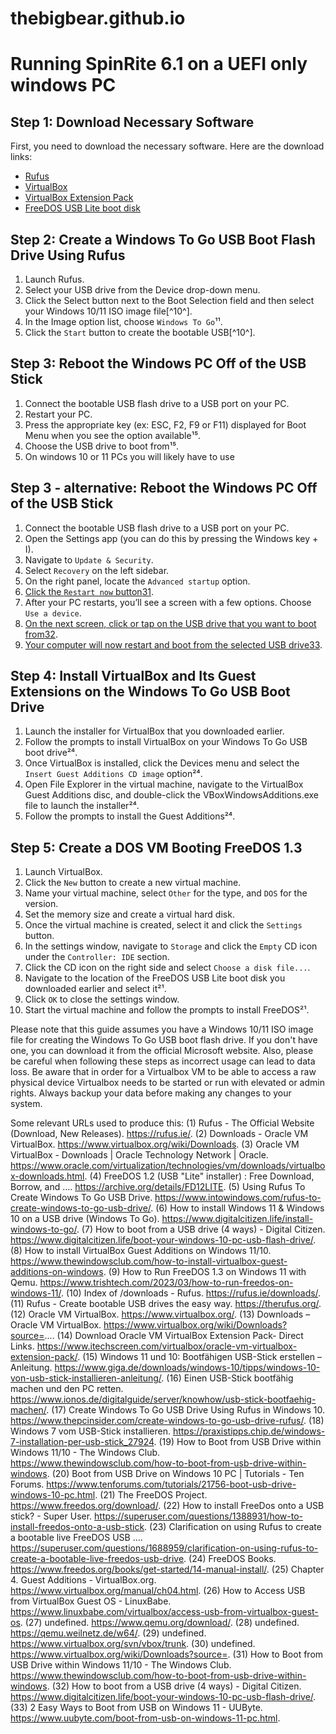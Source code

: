 # thebigbear.github.io


# Running SpinRite 6.1 on a UEFI only windows PC

## Step 1: Download Necessary Software
First, you need to download the necessary software. Here are the download links:
- [Rufus](^1^)
- [VirtualBox](^4^)
- [VirtualBox Extension Pack](^6^)
- [FreeDOS USB Lite boot disk](^18^)

## Step 2: Create a Windows To Go USB Boot Flash Drive Using Rufus
1. Launch Rufus.
2. Select your USB drive from the Device drop-down menu.
3. Click the Select button next to the Boot Selection field and then select your Windows 10/11 ISO image file[^10^].
4. In the Image option list, choose `Windows To Go`¹¹.
5. Click the `Start` button to create the bootable USB[^10^].

## Step 3: Reboot the Windows PC Off of the USB Stick
1. Connect the bootable USB flash drive to a USB port on your PC.
2. Restart your PC.
3. Press the appropriate key (ex: ESC, F2, F9 or F11) displayed for Boot Menu when you see the option available¹⁵.
4. Choose the USB drive to boot from¹⁵.
5. On windows 10 or 11 PCs you will likely have to use

## Step 3 - alternative: Reboot the Windows PC Off of the USB Stick
1.  Connect the bootable USB flash drive to a USB port on your PC.
2.  Open the Settings app (you can do this by pressing the Windows key + I).
3.  Navigate to  `Update & Security`.
4.  Select  `Recovery`  on the left sidebar.
5.  On the right panel, locate the  `Advanced startup`  option.
6.  [Click the  `Restart now`  button](https://www.thewindowsclub.com/how-to-boot-from-usb-drive-within-windows)[31](https://www.thewindowsclub.com/how-to-boot-from-usb-drive-within-windows).
7.  After your PC restarts, you’ll see a screen with a few options. Choose  `Use a device`.
8.  [On the next screen, click or tap on the USB drive that you want to boot from](https://www.thewindowsclub.com/how-to-boot-from-usb-drive-within-windows)[32](https://www.thewindowsclub.com/how-to-boot-from-usb-drive-within-windows).
9.  [Your computer will now restart and boot from the selected USB drive](https://www.thewindowsclub.com/how-to-boot-from-usb-drive-within-windows)[33](https://www.thewindowsclub.com/how-to-boot-from-usb-drive-within-windows).

## Step 4: Install VirtualBox and Its Guest Extensions on the Windows To Go USB Boot Drive
1. Launch the installer for VirtualBox that you downloaded earlier.
2. Follow the prompts to install VirtualBox on your Windows To Go USB boot drive²⁴.
3. Once VirtualBox is installed, click the Devices menu and select the `Insert Guest Additions CD image` option²⁴.
4. Open File Explorer in the virtual machine, navigate to the VirtualBox Guest Additions disc, and double-click the VBoxWindowsAdditions.exe file to launch the installer²⁴.
5. Follow the prompts to install the Guest Additions²⁴.

## Step 5: Create a DOS VM Booting FreeDOS 1.3
1. Launch VirtualBox.
2. Click the `New` button to create a new virtual machine.
3. Name your virtual machine, select `Other` for the type, and `DOS` for the version.
4. Set the memory size and create a virtual hard disk.
5. Once the virtual machine is created, select it and click the `Settings` button.
6. In the settings window, navigate to `Storage` and click the `Empty` CD icon under the `Controller: IDE` section.
7. Click the CD icon on the right side and select `Choose a disk file...`.
8. Navigate to the location of the FreeDOS USB Lite boot disk you downloaded earlier and select it²¹.
9. Click `OK` to close the settings window.
10. Start the virtual machine and follow the prompts to install FreeDOS²¹.

Please note that this guide assumes you have a Windows 10/11 ISO image file for creating the Windows To Go USB boot flash drive. If you don't have one, you can download it from the official Microsoft website. Also, please be careful when following these steps as incorrect usage can lead to data loss. Be aware that in order for a Virtualbox VM to be able to access a raw physical device Virtualbox needs to be started or run with elevated or admin rights. Always backup your data before making any changes to your system.

Some relevant URLs used to produce this:
(1) Rufus - The Official Website (Download, New Releases). https://rufus.ie/.
(2) Downloads - Oracle VM VirtualBox. https://www.virtualbox.org/wiki/Downloads.
(3) Oracle VM VirtualBox - Downloads | Oracle Technology Network | Oracle. https://www.oracle.com/virtualization/technologies/vm/downloads/virtualbox-downloads.html.
(4) FreeDOS 1.2 (USB "Lite" installer) : Free Download, Borrow, and .... https://archive.org/details/FD12LITE.
(5) Using Rufus To Create Windows To Go USB Drive. https://www.intowindows.com/rufus-to-create-windows-to-go-usb-drive/.
(6) How to install Windows 11 & Windows 10 on a USB drive (Windows To Go). https://www.digitalcitizen.life/install-windows-to-go/.
(7) How to boot from a USB drive (4 ways) - Digital Citizen. https://www.digitalcitizen.life/boot-your-windows-10-pc-usb-flash-drive/.
(8) How to install VirtualBox Guest Additions on Windows 11/10. https://www.thewindowsclub.com/how-to-install-virtualbox-guest-additions-on-windows.
(9) How to Run FreeDOS 1.3 on Windows 11 with Qemu. https://www.trishtech.com/2023/03/how-to-run-freedos-on-windows-11/.
(10) Index of /downloads - Rufus. https://rufus.ie/downloads/.
(11) Rufus - Create bootable USB drives the easy way. https://therufus.org/.
(12) Oracle VM VirtualBox. https://www.virtualbox.org/.
(13) Downloads – Oracle VM VirtualBox. https://www.virtualbox.org/wiki/Downloads?source=....
(14) Download Oracle VM VirtualBox Extension Pack- Direct Links. https://www.itechscreen.com/virtualbox/oracle-vm-virtualbox-extension-pack/.
(15) Windows 11 und 10: Bootfähigen USB-Stick erstellen – Anleitung. https://www.giga.de/downloads/windows-10/tipps/windows-10-von-usb-stick-installieren-anleitung/.
(16) Einen USB-Stick bootfähig machen und den PC retten. https://www.ionos.de/digitalguide/server/knowhow/usb-stick-bootfaehig-machen/.
(17) Create Windows To Go USB Drive Using Rufus in Windows 10. https://www.thepcinsider.com/create-windows-to-go-usb-drive-rufus/.
(18) Windows 7 vom USB-Stick installieren. https://praxistipps.chip.de/windows-7-installation-per-usb-stick_27924.
(19) How to Boot from USB Drive within Windows 11/10 - The Windows Club. https://www.thewindowsclub.com/how-to-boot-from-usb-drive-within-windows.
(20) Boot from USB Drive on Windows 10 PC | Tutorials - Ten Forums. https://www.tenforums.com/tutorials/21756-boot-usb-drive-windows-10-pc.html.
(21) The FreeDOS Project. https://www.freedos.org/download/.
(22) How to install FreeDos onto a USB stick? - Super User. https://superuser.com/questions/1388931/how-to-install-freedos-onto-a-usb-stick.
(23) Clarification on using Rufus to create a bootable live FreeDOS USB .... https://superuser.com/questions/1688959/clarification-on-using-rufus-to-create-a-bootable-live-freedos-usb-drive.
(24) FreeDOS Books. https://www.freedos.org/books/get-started/14-manual-install/.
(25) Chapter 4. Guest Additions - VirtualBox.org. https://www.virtualbox.org/manual/ch04.html.
(26) How to Access USB from VirtualBox Guest OS - LinuxBabe. https://www.linuxbabe.com/virtualbox/access-usb-from-virtualbox-guest-os.
(27) undefined. https://www.qemu.org/download/.
(28) undefined. https://qemu.weilnetz.de/w64/.
(29) undefined. https://www.virtualbox.org/svn/vbox/trunk.
(30) undefined. https://www.virtualbox.org/wiki/Downloads?source=.
(31) How to Boot from USB Drive within Windows 11/10 - The Windows Club. https://www.thewindowsclub.com/how-to-boot-from-usb-drive-within-windows.
(32) How to boot from a USB drive (4 ways) - Digital Citizen. https://www.digitalcitizen.life/boot-your-windows-10-pc-usb-flash-drive/.
(33) 2 Easy Ways to Boot from USB on Windows 11 - UUByte. https://www.uubyte.com/boot-from-usb-on-windows-11-pc.html.

